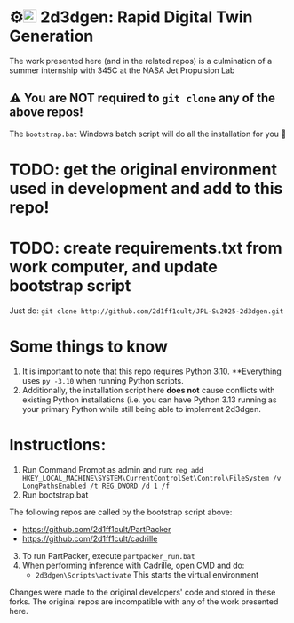 # :gear:<img width="24" height="24" alt="heh" src="https://github.com/user-attachments/assets/f907926c-6dd3-4c75-b907-21ed3b0e9302" /> 2d3dgen: Rapid Digital Twin Generation
The work presented here (and in the related repos) is a culmination of a summer internship with 345C at the NASA Jet Propulsion Lab

## ⚠️ You are NOT required to `git clone` any of the above repos!
The `bootstrap.bat` Windows batch script will do all the installation for you :hugs:

# TODO: get the original environment used in development and add to this repo!
# TODO: create requirements.txt from work computer, and update bootstrap script

Just do:
`git clone http://github.com/2d1ff1cult/JPL-Su2025-2d3dgen.git`

# Some things to know
1. It is important to note that this repo requires Python 3.10. **Everything uses `py -3.10` when running Python scripts.
2. Additionally, the installation script here **does not** cause conflicts with existing Python installations (i.e. you can have Python 3.13 running as your primary Python while still being able to implement 2d3dgen.

# Instructions:
1. Run Command Prompt as admin and run:
`reg add HKEY_LOCAL_MACHINE\SYSTEM\CurrentControlSet\Control\FileSystem /v LongPathsEnabled /t REG_DWORD /d 1 /f`
2. Run bootstrap.bat 

The following repos are called by the bootstrap script above:
- https://github.com/2d1ff1cult/PartPacker
- https://github.com/2d1ff1cult/cadrille

3. To run PartPacker, execute `partpacker_run.bat`
4. When performing inference with Cadrille, open CMD and do:
   - `2d3dgen\Scripts\activate`
This starts the virtual environment

Changes were made to the original developers' code and stored in these forks. The original repos are incompatible with any of the work presented here.
